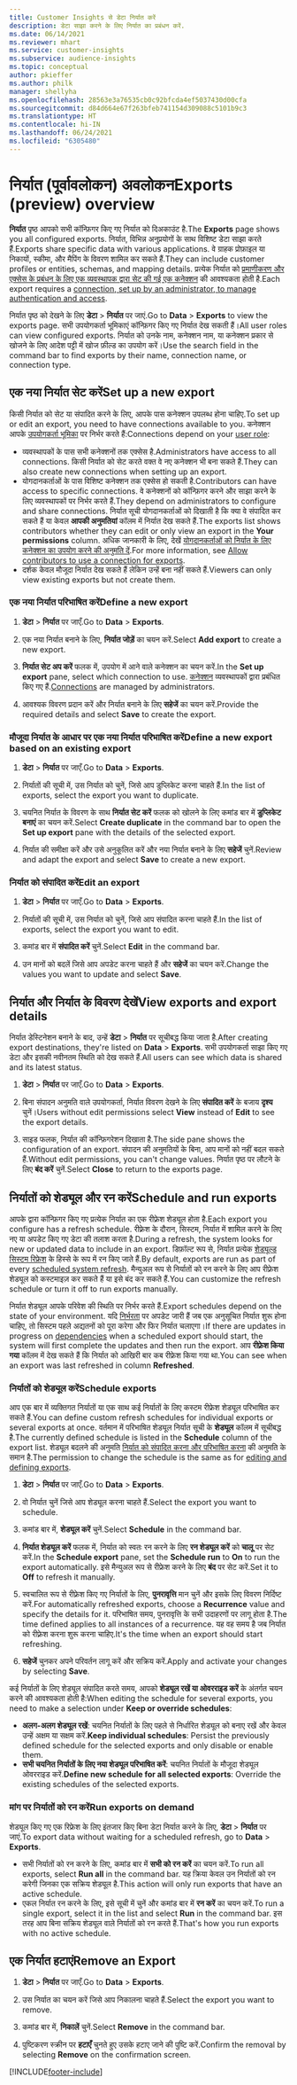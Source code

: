 ```yaml
---
title: Customer Insights से डेटा निर्यात करें
description: डेटा साझा करने के लिए निर्यात का प्रबंधन करें.
ms.date: 06/14/2021
ms.reviewer: mhart
ms.service: customer-insights
ms.subservice: audience-insights
ms.topic: conceptual
author: pkieffer
ms.author: philk
manager: shellyha
ms.openlocfilehash: 28563e3a76535cb0c92bfcda4ef5037430d00cfa
ms.sourcegitcommit: d84d664e67f263bfeb741154d309088c5101b9c3
ms.translationtype: HT
ms.contentlocale: hi-IN
ms.lasthandoff: 06/24/2021
ms.locfileid: "6305480"
---
```

# <a name="exports-preview-overview"></a><span data-ttu-id="e12e9-103">निर्यात (पूर्वावलोकन) अवलोकन</span><span class="sxs-lookup"><span data-stu-id="e12e9-103">Exports (preview) overview</span></span>

<span data-ttu-id="e12e9-104">**निर्यात** पृष्ठ आपको सभी कॉन्फ़िगर किए गए निर्यात को दिअकाउंट है.</span><span class="sxs-lookup"><span data-stu-id="e12e9-104">The **Exports** page shows you all configured exports.</span></span> <span data-ttu-id="e12e9-105">निर्यात, विभिन्न अनुप्रयोगों के साथ विशिष्ट डेटा साझा करते हैं.</span><span class="sxs-lookup"><span data-stu-id="e12e9-105">Exports share specific data with various applications.</span></span> <span data-ttu-id="e12e9-106">वे ग्राहक प्रोफ़ाइल या निकायों, स्कीमा, और मैपिंग के विवरण शामिल कर सकते हैं.</span><span class="sxs-lookup"><span data-stu-id="e12e9-106">They can include customer profiles or entities, schemas, and mapping details.</span></span> <span data-ttu-id="e12e9-107">प्रत्येक निर्यात को [प्रमाणीकरण और एक्सेस के प्रबंधन के लिए एक व्यवस्थापक द्वारा सेट की गई एक कनेक्शन](connections.md) की आवश्यकता होती है.</span><span class="sxs-lookup"><span data-stu-id="e12e9-107">Each export requires a [connection, set up by an administrator, to manage authentication and access](connections.md).</span></span>

<span data-ttu-id="e12e9-108">निर्यात पृष्ठ को देखने के लिए **डेटा** > **निर्यात** पर जाएं.</span><span class="sxs-lookup"><span data-stu-id="e12e9-108">Go to **Data** > **Exports** to view the exports page.</span></span> <span data-ttu-id="e12e9-109">सभी उपयोगकर्ता भूमिकाएं कॉन्फ़िगर किए गए निर्यात देख सकती हैं।</span><span class="sxs-lookup"><span data-stu-id="e12e9-109">All user roles can view configured exports.</span></span> <span data-ttu-id="e12e9-110">निर्यात को उनके नाम, कनेक्शन नाम, या कनेक्शन प्रकार से खोजने के लिए आदेश पट्टी में खोज फ़ील्ड का उपयोग करें।</span><span class="sxs-lookup"><span data-stu-id="e12e9-110">Use the search field in the command bar to find exports by their name, connection name, or connection type.</span></span>

## <a name="set-up-a-new-export"></a><span data-ttu-id="e12e9-111">एक नया निर्यात सेट करें</span><span class="sxs-lookup"><span data-stu-id="e12e9-111">Set up a new export</span></span>

<span data-ttu-id="e12e9-112">किसी निर्यात को सेट या संपादित करने के लिए, आपके पास कनेक्शन उपलब्ध होना चाहिए.</span><span class="sxs-lookup"><span data-stu-id="e12e9-112">To set up or edit an export, you need to have connections available to you.</span></span> <span data-ttu-id="e12e9-113">कनेक्शन आपके [उपयोगकर्ता भूमिका](permissions.md) पर निर्भर करते हैं:</span><span class="sxs-lookup"><span data-stu-id="e12e9-113">Connections depend on your [user role](permissions.md):</span></span>
- <span data-ttu-id="e12e9-114">व्यवस्थापकों के पास सभी कनेक्शनों तक एक्सेस है.</span><span class="sxs-lookup"><span data-stu-id="e12e9-114">Administrators have access to all connections.</span></span> <span data-ttu-id="e12e9-115">किसी निर्यात को सेट करते वक्त वे नए कनेक्शन भी बना सकते हैं.</span><span class="sxs-lookup"><span data-stu-id="e12e9-115">They can also create new connections when setting up an export.</span></span>
- <span data-ttu-id="e12e9-116">योगदानकर्ताओं के पास विशिष्ट कनेक्शन तक एक्सेस हो सकती है.</span><span class="sxs-lookup"><span data-stu-id="e12e9-116">Contributors can have access to specific connections.</span></span> <span data-ttu-id="e12e9-117">वे कनेक्शनों को कॉन्फ़िगर करने और साझा करने के लिए व्यवस्थापकों पर निर्भर करते हैं.</span><span class="sxs-lookup"><span data-stu-id="e12e9-117">They depend on administrators to configure and share connections.</span></span> <span data-ttu-id="e12e9-118">निर्यात सूची योगदानकर्ताओं को दिखाती है कि क्या वे संपादित कर सकते हैं या केवल **आपकी अनुमतियां** कॉलम में निर्यात देख सकते हैं.</span><span class="sxs-lookup"><span data-stu-id="e12e9-118">The exports list shows contributors whether they can edit or only view an export in the **Your permissions** column.</span></span> <span data-ttu-id="e12e9-119">अधिक जानकारी के लिए, देखें [योगदानकर्ताओं को निर्यात के लिए कनेक्शन का उपयोग करने की अनुमति दें](connections.md#allow-contributors-to-use-a-connection-for-exports).</span><span class="sxs-lookup"><span data-stu-id="e12e9-119">For more information, see [Allow contributors to use a connection for exports](connections.md#allow-contributors-to-use-a-connection-for-exports).</span></span>
- <span data-ttu-id="e12e9-120">दर्शक केवल मौजूदा निर्यात देख सकते हैं लेकिन उन्हें बना नहीं सकते हैं.</span><span class="sxs-lookup"><span data-stu-id="e12e9-120">Viewers can only view existing exports but not create them.</span></span>

### <a name="define-a-new-export"></a><span data-ttu-id="e12e9-121">एक नया निर्यात परिभाषित करें</span><span class="sxs-lookup"><span data-stu-id="e12e9-121">Define a new export</span></span>

1. <span data-ttu-id="e12e9-122">**डेटा** > **निर्यात** पर जाएँ.</span><span class="sxs-lookup"><span data-stu-id="e12e9-122">Go to **Data** > **Exports**.</span></span>

1. <span data-ttu-id="e12e9-123">एक नया निर्यात बनाने के लिए, **निर्यात जोड़ें** का चयन करें.</span><span class="sxs-lookup"><span data-stu-id="e12e9-123">Select **Add export** to create a new export.</span></span>

1. <span data-ttu-id="e12e9-124">**निर्यात सेट अप करें** फलक में, उपयोग में आने वाले कनेक्शन का चयन करें.</span><span class="sxs-lookup"><span data-stu-id="e12e9-124">In the **Set up export** pane, select which connection to use.</span></span> <span data-ttu-id="e12e9-125">[कनेक्शन](connections.md) व्यवस्थापकों द्वारा प्रबंधित किए गए हैं.</span><span class="sxs-lookup"><span data-stu-id="e12e9-125">[Connections](connections.md) are managed by administrators.</span></span> 

1. <span data-ttu-id="e12e9-126">आवश्यक विवरण प्रदान करें और निर्यात बनाने के लिए **सहेजें** का चयन करें.</span><span class="sxs-lookup"><span data-stu-id="e12e9-126">Provide the required details and select **Save** to create the export.</span></span>

### <a name="define-a-new-export-based-on-an-existing-export"></a><span data-ttu-id="e12e9-127">मौजूदा निर्यात के आधार पर एक नया निर्यात परिभाषित करें</span><span class="sxs-lookup"><span data-stu-id="e12e9-127">Define a new export based on an existing export</span></span>

1. <span data-ttu-id="e12e9-128">**डेटा** > **निर्यात** पर जाएँ.</span><span class="sxs-lookup"><span data-stu-id="e12e9-128">Go to **Data** > **Exports**.</span></span>

1. <span data-ttu-id="e12e9-129">निर्यातों की सूची में, उस निर्यात को चुनें, जिसे आप डुप्लिकेट करना चाहते हैं.</span><span class="sxs-lookup"><span data-stu-id="e12e9-129">In the list of exports, select the export you want to duplicate.</span></span>

1. <span data-ttu-id="e12e9-130">चयनित निर्यात के विवरण के साथ **निर्यात सेट करें** फलक को खोलने के लिए कमांड बार में **डुप्लिकेट बनाएं** का चयन करें.</span><span class="sxs-lookup"><span data-stu-id="e12e9-130">Select **Create duplicate** in the command bar to open the **Set up export** pane with the details of the selected export.</span></span>

1. <span data-ttu-id="e12e9-131">निर्यात की समीक्षा करें और उसे अनुकूलित करें और नया निर्यात बनाने के लिए **सहेजें** चुनें.</span><span class="sxs-lookup"><span data-stu-id="e12e9-131">Review and adapt the export and select **Save** to create a new export.</span></span>

### <a name="edit-an-export"></a><span data-ttu-id="e12e9-132">निर्यात को संपादित करें</span><span class="sxs-lookup"><span data-stu-id="e12e9-132">Edit an export</span></span>

1. <span data-ttu-id="e12e9-133">**डेटा** > **निर्यात** पर जाएँ.</span><span class="sxs-lookup"><span data-stu-id="e12e9-133">Go to **Data** > **Exports**.</span></span>

1. <span data-ttu-id="e12e9-134">निर्यातों की सूची में, उस निर्यात को चुनें, जिसे आप संपादित करना चाहते हैं.</span><span class="sxs-lookup"><span data-stu-id="e12e9-134">In the list of exports, select the export you want to edit.</span></span>

1. <span data-ttu-id="e12e9-135">कमांड बार में **संपादित करें** चुनें.</span><span class="sxs-lookup"><span data-stu-id="e12e9-135">Select **Edit** in the command bar.</span></span>

1. <span data-ttu-id="e12e9-136">उन मानों को बदलें जिसे आप अपडेट करना चाहते हैं और **सहेजें** का चयन करें.</span><span class="sxs-lookup"><span data-stu-id="e12e9-136">Change the values you want to update and select **Save**.</span></span>

## <a name="view-exports-and-export-details"></a><span data-ttu-id="e12e9-137">निर्यात और निर्यात के विवरण देखें</span><span class="sxs-lookup"><span data-stu-id="e12e9-137">View exports and export details</span></span>

<span data-ttu-id="e12e9-138">निर्यात डेस्टिनेशन बनाने के बाद, उन्हें **डेटा** > **निर्यात** पर सूचीबद्ध किया जाता है.</span><span class="sxs-lookup"><span data-stu-id="e12e9-138">After creating export destinations, they're listed on **Data** > **Exports**.</span></span> <span data-ttu-id="e12e9-139">सभी उपयोगकर्ता साझा किए गए डेटा और इसकी नवीनतम स्थिति को देख सकते हैं.</span><span class="sxs-lookup"><span data-stu-id="e12e9-139">All users can see which data is shared and its latest status.</span></span>

1. <span data-ttu-id="e12e9-140">**डेटा** > **निर्यात** पर जाएँ.</span><span class="sxs-lookup"><span data-stu-id="e12e9-140">Go to **Data** > **Exports**.</span></span>

1. <span data-ttu-id="e12e9-141">बिना संपादन अनुमति वाले उपयोगकर्ता, निर्यात विवरण देखने के लिए **संपादित करें** के बजाय **दृश्य** चुनें।</span><span class="sxs-lookup"><span data-stu-id="e12e9-141">Users without edit permissions select **View** instead of **Edit** to see the export details.</span></span>

1. <span data-ttu-id="e12e9-142">साइड फलक, निर्यात की कॉन्फ़िगरेशन दिखाता है.</span><span class="sxs-lookup"><span data-stu-id="e12e9-142">The side pane shows the configuration of an export.</span></span> <span data-ttu-id="e12e9-143">संपादन की अनुमतियों के बिना, आप मानों को नहीं बदल सकते हैं.</span><span class="sxs-lookup"><span data-stu-id="e12e9-143">Without edit permissions, you can't change values.</span></span> <span data-ttu-id="e12e9-144">निर्यात पृष्ठ पर लौटने के लिए **बंद करें** चुनें.</span><span class="sxs-lookup"><span data-stu-id="e12e9-144">Select **Close** to return to the exports page.</span></span>

## <a name="schedule-and-run-exports"></a><span data-ttu-id="e12e9-145">निर्यातों को शेड्यूल और रन करें</span><span class="sxs-lookup"><span data-stu-id="e12e9-145">Schedule and run exports</span></span>

<span data-ttu-id="e12e9-146">आपके द्वारा कॉन्फ़िगर किए गए प्रत्येक निर्यात का एक रीफ़्रेश शेड्यूल होता है.</span><span class="sxs-lookup"><span data-stu-id="e12e9-146">Each export you configure has a refresh schedule.</span></span> <span data-ttu-id="e12e9-147">रीफ़्रेश के दौरान, सिस्टम, निर्यात में शामिल करने के लिए नए या अपडेट किए गए डेटा की तलाश करता है.</span><span class="sxs-lookup"><span data-stu-id="e12e9-147">During a refresh, the system looks for new or updated data to include in an export.</span></span> <span data-ttu-id="e12e9-148">डिफ़ॉल्ट रूप से, निर्यात प्रत्येक [शेड्यूल्ड सिस्टम रिफ्रेश](system.md#schedule-tab) के हिस्से के रूप में रन किए जाते हैं.</span><span class="sxs-lookup"><span data-stu-id="e12e9-148">By default, exports are run as part of every [scheduled system refresh](system.md#schedule-tab).</span></span> <span data-ttu-id="e12e9-149">मैन्युअल रूप से निर्यातों को रन करने के लिए आप रीफ़्रेश शेड्यूल को कस्टमाइज़ कर सकते हैं या इसे बंद कर सकते हैं.</span><span class="sxs-lookup"><span data-stu-id="e12e9-149">You can customize the refresh schedule or turn it off to run exports manually.</span></span>

<span data-ttu-id="e12e9-150">निर्यात शेड्यूल आपके परिवेश की स्थिति पर निर्भर करते हैं.</span><span class="sxs-lookup"><span data-stu-id="e12e9-150">Export schedules depend on the state of your environment.</span></span> <span data-ttu-id="e12e9-151">यदि [निर्भरता](system.md#refresh-policies) पर अपडेट जारी हैं जब एक अनुसूचित निर्यात शुरू होना चाहिए, तो सिस्टम पहले अद्यतनों को पूरा करेगा और फिर निर्यात चलाएगा।</span><span class="sxs-lookup"><span data-stu-id="e12e9-151">If there are updates in progress on [dependencies](system.md#refresh-policies) when a scheduled export should start, the system will first complete the updates and then run the export.</span></span> <span data-ttu-id="e12e9-152">आप **रीफ़्रेश किया गया** कॉलम में देख सकते हैं कि निर्यात को आखिरी बार कब रीफ्रेश किया गया था.</span><span class="sxs-lookup"><span data-stu-id="e12e9-152">You can see when an export was last refreshed in column **Refreshed**.</span></span>

### <a name="schedule-exports"></a><span data-ttu-id="e12e9-153">निर्यातों को शेड्यूल करें</span><span class="sxs-lookup"><span data-stu-id="e12e9-153">Schedule exports</span></span>

<span data-ttu-id="e12e9-154">आप एक बार में व्यक्तिगत निर्यातों या एक साथ कई निर्यातों के लिए कस्टम रीफ्रेश शेड्यूल परिभाषित कर सकते हैं.</span><span class="sxs-lookup"><span data-stu-id="e12e9-154">You can define custom refresh schedules for individual exports or several exports at once.</span></span> <span data-ttu-id="e12e9-155">वर्तमान में परिभाषित शेड्यूल निर्यात सूची के **शेड्यूल** कॉलम में सूचीबद्ध है.</span><span class="sxs-lookup"><span data-stu-id="e12e9-155">The currently defined schedule is listed in the **Schedule** column of the export list.</span></span> <span data-ttu-id="e12e9-156">शेड्यूल बदलने की अनुमति [निर्यात को संपादित करना और परिभाषित करना](export-destinations.md#set-up-a-new-export) की अनुमति के समान है.</span><span class="sxs-lookup"><span data-stu-id="e12e9-156">The permission to change the schedule is the same as for [editing and defining exports](export-destinations.md#set-up-a-new-export).</span></span> 

1. <span data-ttu-id="e12e9-157">**डेटा** > **निर्यात** पर जाएँ.</span><span class="sxs-lookup"><span data-stu-id="e12e9-157">Go to **Data** > **Exports**.</span></span>

1. <span data-ttu-id="e12e9-158">वो निर्यात चुनें जिसे आप शेड्यूल करना चाहते हैं.</span><span class="sxs-lookup"><span data-stu-id="e12e9-158">Select the export you want to schedule.</span></span>

1. <span data-ttu-id="e12e9-159">कमांड बार में, **शेड्यूल करें** चुनें.</span><span class="sxs-lookup"><span data-stu-id="e12e9-159">Select **Schedule** in the command bar.</span></span>

1. <span data-ttu-id="e12e9-160">**निर्यात शेड्यूल करें** फलक में, निर्यात को स्वतः रन करने के लिए **रन शेड्यूल करें** को **चालू** पर सेट करें.</span><span class="sxs-lookup"><span data-stu-id="e12e9-160">In the **Schedule export** pane, set the **Schedule run** to **On** to run the export automatically.</span></span> <span data-ttu-id="e12e9-161">इसे मैन्युअल रूप से रीफ्रेश करने के लिए **बंद** पर सेट करें.</span><span class="sxs-lookup"><span data-stu-id="e12e9-161">Set it to **Off** to refresh it manually.</span></span>

1. <span data-ttu-id="e12e9-162">स्वचालित रूप से रीफ़्रेश किए गए निर्यातों के लिए, **पुनरावृत्ति** मान चुनें और इसके लिए विवरण निर्दिष्ट करें.</span><span class="sxs-lookup"><span data-stu-id="e12e9-162">For automatically refreshed exports, choose a **Recurrence** value and specify the details for it.</span></span> <span data-ttu-id="e12e9-163">परिभाषित समय, पुनरावृत्ति के सभी उदाहरणों पर लागू होता है.</span><span class="sxs-lookup"><span data-stu-id="e12e9-163">The time defined applies to all instances of a recurrence.</span></span> <span data-ttu-id="e12e9-164">यह वह समय है जब निर्यात को रीफ़्रेश करना शुरू करना चाहिए.</span><span class="sxs-lookup"><span data-stu-id="e12e9-164">It's the time when an export should start refreshing.</span></span>

1. <span data-ttu-id="e12e9-165">**सहेजें** चुनकर अपने परिवर्तन लागू करें और सक्रिय करें.</span><span class="sxs-lookup"><span data-stu-id="e12e9-165">Apply and activate your changes by selecting **Save**.</span></span>

<span data-ttu-id="e12e9-166">कई निर्यातों के लिए शेड्यूल संपादित करते समय, आपको **शेड्यूल रखें या ओवरराइड करें** के अंतर्गत चयन करने की आवश्यकता होती है:</span><span class="sxs-lookup"><span data-stu-id="e12e9-166">When editing the schedule for several exports, you need to make a selection under **Keep or override schedules**:</span></span>
- <span data-ttu-id="e12e9-167">**अलग-अलग शेड्यूल रखें**: चयनित निर्यातों के लिए पहले से निर्धारित शेड्यूल को बनाए रखें और केवल उन्हें अक्षम या सक्षम करें.</span><span class="sxs-lookup"><span data-stu-id="e12e9-167">**Keep individual schedules**: Persist the previously defined schedule for the selected exports and only disable or enable them.</span></span>
- <span data-ttu-id="e12e9-168">**सभी चयनित निर्यातों के लिए नया शेड्यूल परिभाषित करें**: चयनित निर्यातों के मौजूदा शेड्यूल ओवरराइड करें.</span><span class="sxs-lookup"><span data-stu-id="e12e9-168">**Define new schedule for all selected exports**: Override the existing schedules of the selected exports.</span></span>

### <a name="run-exports-on-demand"></a><span data-ttu-id="e12e9-169">मांग पर निर्यातों को रन करें</span><span class="sxs-lookup"><span data-stu-id="e12e9-169">Run exports on demand</span></span>

<span data-ttu-id="e12e9-170">शेड्यूल किए गए एक रिफ्रेश के लिए इंतजार किए बिना डेटा निर्यात करने के लिए, **डेटा** > **निर्यात** पर जाएं.</span><span class="sxs-lookup"><span data-stu-id="e12e9-170">To export data without waiting for a scheduled refresh, go to **Data** > **Exports**.</span></span>

- <span data-ttu-id="e12e9-171">सभी निर्यातों को रन करने के लिए, कमांड बार में **सभी को रन करें** का चयन करें.</span><span class="sxs-lookup"><span data-stu-id="e12e9-171">To run all exports, select **Run all** in the command bar.</span></span> <span data-ttu-id="e12e9-172">यह क्रिया केवल उन निर्यातों को रन करेगी जिनका एक सक्रिय शेड्यूल है.</span><span class="sxs-lookup"><span data-stu-id="e12e9-172">This action will only run exports that have an active schedule.</span></span>
- <span data-ttu-id="e12e9-173">एकल निर्यात रन करने के लिए, इसे सूची में चुनें और कमांड बार में **रन करें** का चयन करें.</span><span class="sxs-lookup"><span data-stu-id="e12e9-173">To run a single export, select it in the list and select **Run** in the command bar.</span></span> <span data-ttu-id="e12e9-174">इस तरह आप बिना सक्रिय शेड्यूल वाले निर्यातों को रन करते हैं.</span><span class="sxs-lookup"><span data-stu-id="e12e9-174">That's how you run exports with no active schedule.</span></span> 

## <a name="remove-an-export"></a><span data-ttu-id="e12e9-175">एक निर्यात हटाएं</span><span class="sxs-lookup"><span data-stu-id="e12e9-175">Remove an Export</span></span>

1. <span data-ttu-id="e12e9-176">**डेटा** > **निर्यात** पर जाएँ.</span><span class="sxs-lookup"><span data-stu-id="e12e9-176">Go to **Data** > **Exports**.</span></span>

1. <span data-ttu-id="e12e9-177">उस निर्यात का चयन करें जिसे आप निकालना चाहते हैं.</span><span class="sxs-lookup"><span data-stu-id="e12e9-177">Select the export you want to remove.</span></span>

1. <span data-ttu-id="e12e9-178">कमांड बार में, **निकालें** चुनें.</span><span class="sxs-lookup"><span data-stu-id="e12e9-178">Select **Remove** in the command bar.</span></span>

1. <span data-ttu-id="e12e9-179">पुष्टिकरण स्क्रीन पर **हटाएँ** चुनते हुए उसके हटाए जाने की पुष्टि करें.</span><span class="sxs-lookup"><span data-stu-id="e12e9-179">Confirm the removal by selecting **Remove** on the confirmation screen.</span></span>


[!INCLUDE[footer-include](../includes/footer-banner.md)]
